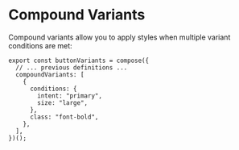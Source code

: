 # Compound Variants

Compound variants allow you to apply styles when multiple variant conditions are met:

```tsx
export const buttonVariants = compose({
  // ... previous definitions ...
  compoundVariants: [
    {
      conditions: {
        intent: "primary",
        size: "large",
      },
      class: "font-bold",
    },
  ],
})();
```
